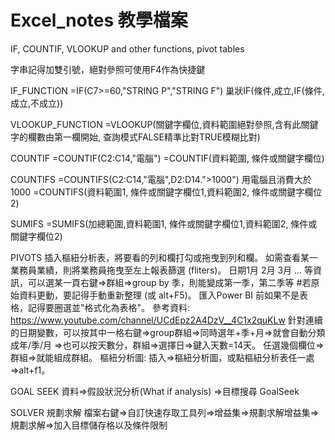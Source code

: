 # Excel_notes 教學檔案
IF, COUNTIF, VLOOKUP and other functions, pivot tables

字串記得加雙引號，絕對參照可使用F4作為快捷鍵

IF_FUNCTION
=IF(C7>=60,"STRING P","STRING F") 
巢狀IF(條件,成立,IF(條件,成立,不成立))

VLOOKUP_FUNCTION
=VLOOKUP(關鍵字欄位,資料範圍絕對參照,含有此關鍵字的欄數由第一欄開始, 查詢模式FALSE精準比對TRUE模糊比對)

COUNTIF
=COUNTIF(C2:C14,"電腦")
=COUNTIF(資料範圍, 條件或關鍵字欄位)

COUNTIFS
=COUNTIFS(C2:C14,"電腦",D2:D14.">1000") 用電腦且消費大於1000
=COUNTIFS(資料範圍1, 條件或關鍵字欄位1,資料範圍2, 條件或關鍵字欄位2)

SUMIFS
=SUMIFS(加總範圍,資料範圍1, 條件或關鍵字欄位1,資料範圍2, 條件或關鍵字欄位2)

PIVOTS
插入樞紐分析表，將要看的列和欄打勾或拖曳到列和欄。
如需查看某一業務員業績，則將業務員拖曳至左上報表篩選 (fliters)。
日期1月 2月 3月 ... 等資訊，可以選某一頁右鍵=>群組=>group by 季，則能變成第一季，第二季等
#若原始資料更動，要記得手動重新整理 (或 alt+F5)。
匯入Power BI 前如果不是表格，記得要圈選並"格式化為表格"。
參考資料: https://www.youtube.com/channel/UCdEpz2A4DzV__4C1x2quKLw
針對連續的日期變數，可以按其中一格右鍵=>group群組=>同時選年+季+月=>就會自動分類成年/季/月
=>也可以按天數分，群組=>選擇日=>鍵入天數=14天。
任選幾個欄位=>群組=>就能組成群組。
樞紐分析圖: 
插入=>樞紐分析圖，或點樞紐分析表任一處=>alt+f1。

GOAL SEEK
資料=>假設狀況分析(What if analysis)
=>目標搜尋 GoalSeek

SOLVER 規劃求解
檔案右鍵=>自訂快速存取工具列=>增益集=>規劃求解增益集=>規劃求解=>加入目標儲存格以及條件限制

